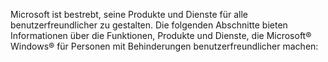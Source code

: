 Microsoft ist bestrebt, seine Produkte und Dienste für alle benutzerfreundlicher zu gestalten. Die folgenden Abschnitte bieten Informationen über die Funktionen, Produkte und Dienste, die Microsoft® Windows® für Personen mit Behinderungen benutzerfreundlicher machen:

<!--HONumber=May16_HO1-->


